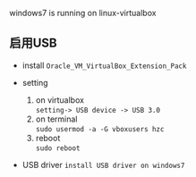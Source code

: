 windows7 is running on linux-virtualbox
## 启用USB
* install
`Oracle_VM_VirtualBox_Extension_Pack`

* setting
  1. on virtualbox  
  `setting-> USB device -> USB 3.0`
  2. on terminal  
  `sudo usermod -a -G vboxusers hzc`
  3. reboot  
  `sudo reboot`

* USB driver
`install USB driver on windows7`
